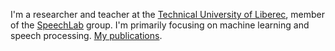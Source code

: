 
I'm a researcher and teacher at the <a href="http://www.tul.cz" target="_blank">Technical University of Liberec</a>, member of the <a href="https://www.ite.tul.cz/itee/SpeechLab" target="_blank">SpeechLab</a> group. I'm primarily focusing on machine learning and speech processing. <a href="https://www.scopus.com/authid/detail.uri?authorId=57151352700" target="_blank">My publications</a>.
